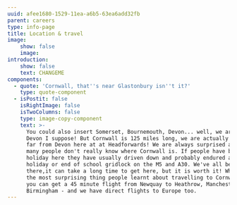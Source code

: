 ```yaml
---
uuid: afee1680-1529-11ea-a6b5-63ea6add32fb
parent: careers
type: info-page
title: Location & travel
image:
    show: false
    image:
introduction:
    show: false
    text: CHANGEME
components:
  - quote: 'Cornwall, that''s near Glastonbury isn''t it?'
    type: quote-component
  - isPostit: false
    isRightImage: false
    isTwoColumns: false
    type: image-copy-component
    text: >-
      You could also insert Somerset, Bournemouth, Devon... well, we are next to
      Devon I suppose! But Cornwall is 125 miles long, we are actually pretty
      far from Devon here at at Headforwards! We are always surprised at how
      many people don't really know where Cornwall is. If people have been on
      holiday here they have usually driven down and probably endured a bank
      holiday or end of school gridlock on the M5 and A30. We've all been
      there,it can take a long time to get here, but it is worth it! What was
      the most surprising thing people learnt about travelling to Cornwall? That
      you can get a 45 minute flight from Newquay to Heathrow, Manchester,
      Birmingham - and we have direct flights to Europe too.
---
```


